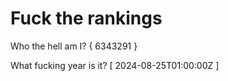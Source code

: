 # Fuck the rankings

Who the hell am I?
{ 6343291 }

What fucking year is it?
[ 2024-08-25T01:00:00Z ]
